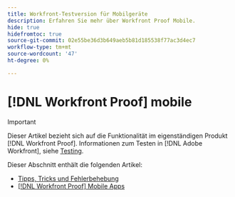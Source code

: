 ```yaml
---
title: Workfront-Testversion für Mobilgeräte
description: Erfahren Sie mehr über Workfront Proof Mobile.
hide: true
hidefromtoc: true
source-git-commit: 02e55be36d3b649aeb5b81d185538f77ac3d4ec7
workflow-type: tm+mt
source-wordcount: '47'
ht-degree: 0%

---
```


# [!DNL Workfront Proof] mobile

>[!IMPORTANT]
>
>Dieser Artikel bezieht sich auf die Funktionalität im eigenständigen Produkt [!DNL Workfront Proof]. Informationen zum Testen in [!DNL Adobe Workfront], siehe [Testing](../../review-and-approve-work/proofing/proofing.md).

Dieser Abschnitt enthält die folgenden Artikel:

* [Tipps, Tricks und Fehlerbehebung](https://experience.workfront.com/s/article/Tips-tricks-and-troubleshooting-1369688232)
* [[!DNL Workfront Proof] Mobile Apps](https://experience.workfront.com/s/article/Workfront-Proof-mobile-app-1302522751)
